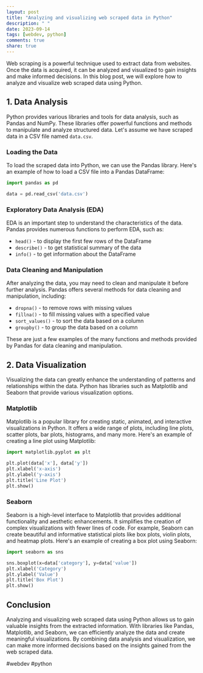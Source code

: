 ```yaml
---
layout: post
title: "Analyzing and visualizing web scraped data in Python"
description: " "
date: 2023-09-14
tags: [webdev, python]
comments: true
share: true
---
```


Web scraping is a powerful technique used to extract data from websites. Once the data is acquired, it can be analyzed and visualized to gain insights and make informed decisions. In this blog post, we will explore how to analyze and visualize web scraped data using Python.

## 1. Data Analysis

Python provides various libraries and tools for data analysis, such as Pandas and NumPy. These libraries offer powerful functions and methods to manipulate and analyze structured data. Let's assume we have scraped data in a CSV file named `data.csv`.

### Loading the Data

To load the scraped data into Python, we can use the Pandas library. Here's an example of how to load a CSV file into a Pandas DataFrame:

```python
import pandas as pd

data = pd.read_csv('data.csv')
```

### Exploratory Data Analysis (EDA)

EDA is an important step to understand the characteristics of the data. Pandas provides numerous functions to perform EDA, such as:

- `head()` - to display the first few rows of the DataFrame
- `describe()` - to get statistical summary of the data
- `info()` - to get information about the DataFrame

### Data Cleaning and Manipulation

After analyzing the data, you may need to clean and manipulate it before further analysis. Pandas offers several methods for data cleaning and manipulation, including:

- `dropna()` - to remove rows with missing values
- `fillna()` - to fill missing values with a specified value
- `sort_values()` - to sort the data based on a column
- `groupby()` - to group the data based on a column

These are just a few examples of the many functions and methods provided by Pandas for data cleaning and manipulation.

## 2. Data Visualization

Visualizing the data can greatly enhance the understanding of patterns and relationships within the data. Python has libraries such as Matplotlib and Seaborn that provide various visualization options.

### Matplotlib

Matplotlib is a popular library for creating static, animated, and interactive visualizations in Python. It offers a wide range of plots, including line plots, scatter plots, bar plots, histograms, and many more. Here's an example of creating a line plot using Matplotlib:

```python
import matplotlib.pyplot as plt

plt.plot(data['x'], data['y'])
plt.xlabel('x-axis')
plt.ylabel('y-axis')
plt.title('Line Plot')
plt.show()
```

### Seaborn

Seaborn is a high-level interface to Matplotlib that provides additional functionality and aesthetic enhancements. It simplifies the creation of complex visualizations with fewer lines of code. For example, Seaborn can create beautiful and informative statistical plots like box plots, violin plots, and heatmap plots. Here's an example of creating a box plot using Seaborn:

```python
import seaborn as sns

sns.boxplot(x=data['category'], y=data['value'])
plt.xlabel('Category')
plt.ylabel('Value')
plt.title('Box Plot')
plt.show()
```

## Conclusion

Analyzing and visualizing web scraped data using Python allows us to gain valuable insights from the extracted information. With libraries like Pandas, Matplotlib, and Seaborn, we can efficiently analyze the data and create meaningful visualizations. By combining data analysis and visualization, we can make more informed decisions based on the insights gained from the web scraped data.

#webdev #python
